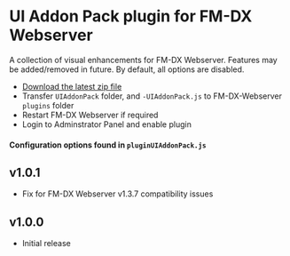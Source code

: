 # UI Addon Pack plugin for FM-DX Webserver

A collection of visual enhancements for FM-DX Webserver. Features may be added/removed in future. By default, all options are disabled.

* [Download the latest zip file](https://github.com/AmateurAudioDude/FM-DX-Webserver-Plugin-UI-Addon-Pack/archive/refs/heads/main.zip)
* Transfer `UIAddonPack` folder, and `-UIAddonPack.js` to FM-DX-Webserver `plugins` folder
* Restart FM-DX Webserver if required
* Login to Adminstrator Panel and enable plugin

#### Configuration options found in `pluginUIAddonPack.js`

v1.0.1
------
* Fix for FM-DX Webserver v1.3.7 compatibility issues

v1.0.0
------
* Initial release
